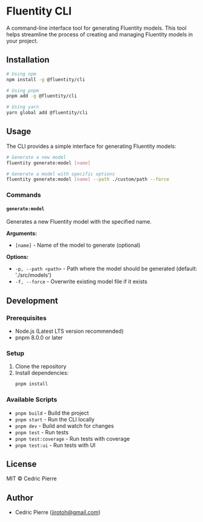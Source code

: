 # Fluentity CLI

A command-line interface tool for generating Fluentity models. This tool helps streamline the process of creating and managing Fluentity models in your project.

## Installation

```bash
# Using npm
npm install -g @fluentity/cli

# Using pnpm
pnpm add -g @fluentity/cli

# Using yarn
yarn global add @fluentity/cli
```

## Usage

The CLI provides a simple interface for generating Fluentity models:

```bash
# Generate a new model
fluentity generate:model [name]

# Generate a model with specific options
fluentity generate:model [name] --path ./custom/path --force
```

### Commands

#### `generate:model`

Generates a new Fluentity model with the specified name.

**Arguments:**
- `[name]` - Name of the model to generate (optional)

**Options:**
- `-p, --path <path>` - Path where the model should be generated (default: './src/models')
- `-f, --force` - Overwrite existing model file if it exists

## Development

### Prerequisites

- Node.js (Latest LTS version recommended)
- pnpm 8.0.0 or later

### Setup

1. Clone the repository
2. Install dependencies:
   ```bash
   pnpm install
   ```

### Available Scripts

- `pnpm build` - Build the project
- `pnpm start` - Run the CLI locally
- `pnpm dev` - Build and watch for changes
- `pnpm test` - Run tests
- `pnpm test:coverage` - Run tests with coverage
- `pnpm test:ui` - Run tests with UI

## License

MIT © Cedric Pierre

## Author

- Cedric Pierre (jirotoh@gmail.com) 